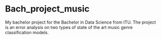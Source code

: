 # Bach_project_music
My bachelor project for the Bachelor in Data Science from ITU. The project is an error analysis on two types of state of the art music genre classification models.
